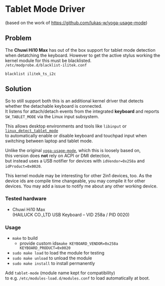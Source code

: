 # Tablet Mode Driver
(based on the work of https://github.com/lukas-w/yoga-usage-mode)

## Problem
The **Chuwi Hi10 Max** has out of the box support for tablet mode detection when detatching the keyboard. 
However to get the active stylus working the kernel module for this must be blacklisted.  
`/etc/modprobe.d/blacklist-ilitek.conf`  
```
blacklist ilitek_ts_i2c
```

## Solution
So to still support both this is an additional kernel driver that detects whether the detachable keyboard is connected.  
It listens for attach/detach events from the integrated **keyboard** and reports `SW_TABLET_MODE` via the Linux input subsystem.  

This allows desktop environments and tools like `libinput` or  
[`linux_detect_tablet_mode`](https://github.com/alesguzik/linux_detect_tablet_mode)  
to automatically enable or disable keyboard and touchpad input when switching between laptop and tablet mode.

Unlike the original [`yoga-usage-mode`](https://github.com/lukas-w/yoga-usage-mode), which this is loosely based on,  
this version does **not** rely on ACPI or DMI detection,  
but instead uses a USB notifier for devices with `idVendor=0x258a` and `idProduct=0x0020`.

This kernel module may be interesting for other 2in1 devices, too.
As the device ids are compile time changeable, you may compile it for other devices. You may add a issue to notify me about any other working device.

### Tested hardware

* Chuwi Hi10 Max  
  (HAILUCK CO.,LTD USB Keyboard – VID 258a / PID 0020)

### Usage

* `make` to build  
  * provide custom ids`make KEYBOARD_VENDOR=0x258a KEYBOARD_PRODUCT=0x0020`
* `sudo make load` to load the module for testing  
* `sudo make unload` to unload the module  
* `sudo make install` to install permanently  

Add `tablet-mode` (module name kept for compatibility)  
to e.g. `/etc/modules-load.d/modules.conf` to load automatically at boot.
